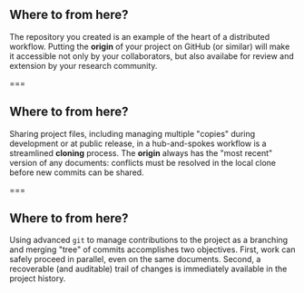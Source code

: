 ---
---

## Where to from here?

The repository you created is an example of the heart of a distributed workflow. Putting the **origin** of your project on GitHub (or similar) will make it accessible not only by your collaborators, but also availabe for review and extension by your research community.

===

## Where to from here?

Sharing project files, including managing multiple "copies" during development or at public release, in a hub-and-spokes workflow is a streamlined **cloning** process. The **origin** always has the "most recent" version of any documents: conflicts must be resolved in the local clone before new commits can be shared.

===

## Where to from here?

Using advanced `git` to manage contributions to the project as a branching and merging "tree" of commits accomplishes two objectives. First, work can safely proceed in parallel, even on the same documents. Second, a recoverable (and auditable) trail of changes is immediately available in the project history.
